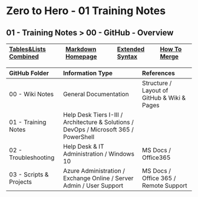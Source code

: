 # Zero to Hero - 01 Training Notes
## 01 - Training Notes > 00 - GitHub - Overview

| [Tables&Lists Combined](https://stackoverflow.com/questions/19950648/how-to-write-lists-inside-a-markdown-table)     | [Markdown Homepage](https://www.linkedin.com/learning/learning-markdown/)   | [Extended Syntax](https://www.markdownguide.org/extended-syntax/)   | [How To Merge](https://www.atlassian.com/git/tutorials/using-branches/git-merge)|
|:------------------|:----------|:----------|:----------|


| GitHub Folder     | Information Type    | References   |
|:------------------|:----------|:----------|
| 00 - Wiki Notes      | General Documentation | Structure / Layout of GitHub & Wiki & Pages |
| 01 - Training Notes      | Help Desk Tiers I-III / Architecture & Solutions / DevOps / Microsoft 365 / PowerShell |
| 02 - Troubleshooting     | Help Desk & IT Administration / Windows 10 | MS Docs / Office365 |
| 03 - Scripts & Projects  | Azure Administration / Exchange Online / Server Admin / User Support | MS Docs / Office 365 / Remote Support |